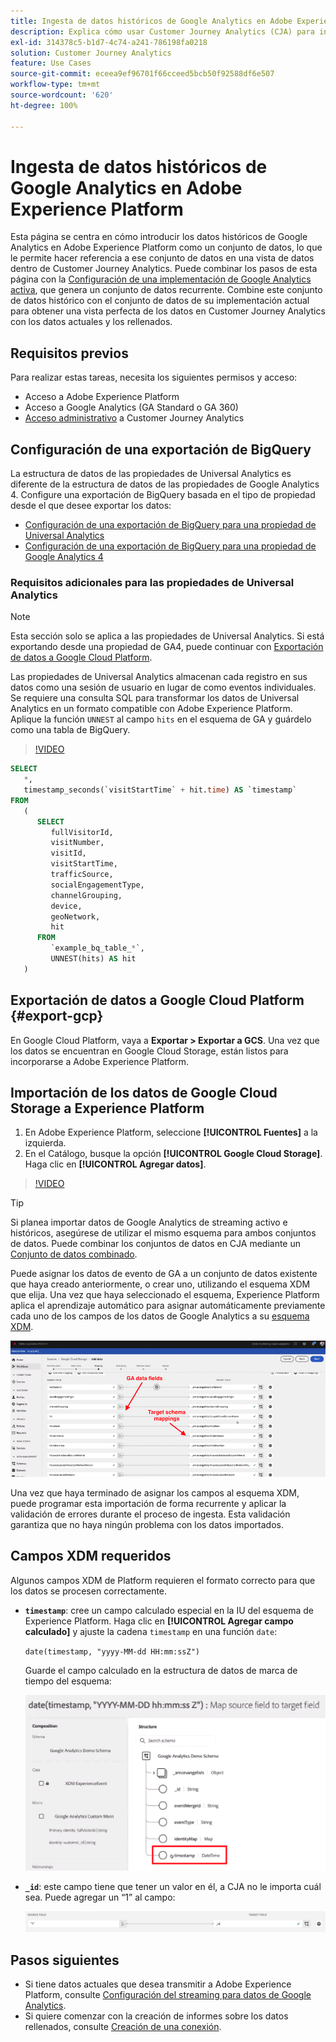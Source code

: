 ```yaml
---
title: Ingesta de datos históricos de Google Analytics en Adobe Experience Platform
description: Explica cómo usar Customer Journey Analytics (CJA) para ingerir los datos de Google Analytics en Adobe Experience Platform.
exl-id: 314378c5-b1d7-4c74-a241-786198fa0218
solution: Customer Journey Analytics
feature: Use Cases
source-git-commit: eceea9ef96701f66cceed5bcb50f92588df6e507
workflow-type: tm+mt
source-wordcount: '620'
ht-degree: 100%

---
```



# Ingesta de datos históricos de Google Analytics en Adobe Experience Platform

Esta página se centra en cómo introducir los datos históricos de Google Analytics en Adobe Experience Platform como un conjunto de datos, lo que le permite hacer referencia a ese conjunto de datos en una vista de datos dentro de Customer Journey Analytics. Puede combinar los pasos de esta página con la [Configuración de una implementación de Google Analytics activa](streaming.md), que genera un conjunto de datos recurrente. Combine este conjunto de datos histórico con el conjunto de datos de su implementación actual para obtener una vista perfecta de los datos en Customer Journey Analytics con los datos actuales y los rellenados.

## Requisitos previos

Para realizar estas tareas, necesita los siguientes permisos y acceso:

* Acceso a Adobe Experience Platform
* Acceso a Google Analytics (GA Standard o GA 360)
* [Acceso administrativo](/help/admin/cja-access-control.md) a Customer Journey Analytics

## Configuración de una exportación de BigQuery

La estructura de datos de las propiedades de Universal Analytics es diferente de la estructura de datos de las propiedades de Google Analytics 4. Configure una exportación de BigQuery basada en el tipo de propiedad desde el que desee exportar los datos:

* [Configuración de una exportación de BigQuery para una propiedad de Universal Analytics](https://support.google.com/analytics/answer/3416092)
* [Configuración de una exportación de BigQuery para una propiedad de Google Analytics 4](https://support.google.com/analytics/answer/9823238)

### Requisitos adicionales para las propiedades de Universal Analytics

>[!NOTE]
>
>Esta sección solo se aplica a las propiedades de Universal Analytics. Si está exportando desde una propiedad de GA4, puede continuar con [Exportación de datos a Google Cloud Platform](#export-gcp).

Las propiedades de Universal Analytics almacenan cada registro en sus datos como una sesión de usuario en lugar de como eventos individuales. Se requiere una consulta SQL para transformar los datos de Universal Analytics en un formato compatible con Adobe Experience Platform. Aplique la función `UNNEST` al campo `hits` en el esquema de GA y guárdelo como una tabla de BigQuery.

>[!VIDEO](https://video.tv.adobe.com/v/332634)

```sql
SELECT
   *,
   timestamp_seconds(`visitStartTime` + hit.time) AS `timestamp` 
FROM
   (
      SELECT
         fullVisitorId,
         visitNumber,
         visitId,
         visitStartTime,
         trafficSource,
         socialEngagementType,
         channelGrouping,
         device,
         geoNetwork,
         hit 
      FROM
         `example_bq_table_*`,
         UNNEST(hits) AS hit 
   )
```

## Exportación de datos a Google Cloud Platform {#export-gcp}

En Google Cloud Platform, vaya a **Exportar > Exportar a GCS**. Una vez que los datos se encuentran en Google Cloud Storage, están listos para incorporarse a Adobe Experience Platform.

## Importación de los datos de Google Cloud Storage a Experience Platform

1. En Adobe Experience Platform, seleccione **[!UICONTROL Fuentes]** a la izquierda.
1. En el Catálogo, busque la opción **[!UICONTROL Google Cloud Storage]**. Haga clic en **[!UICONTROL Agregar datos]**.

>[!VIDEO](https://video.tv.adobe.com/v/332676)

>[!TIP]
>
>Si planea importar datos de Google Analytics de streaming activo e históricos, asegúrese de utilizar el mismo esquema para ambos conjuntos de datos. Puede combinar los conjuntos de datos en CJA mediante un [Conjunto de datos combinado](/help/connections/combined-dataset.md).

Puede asignar los datos de evento de GA a un conjunto de datos existente que haya creado anteriormente, o crear uno, utilizando el esquema XDM que elija. Una vez que haya seleccionado el esquema, Experience Platform aplica el aprendizaje automático para asignar automáticamente previamente cada uno de los campos de los datos de Google Analytics a su [esquema XDM](https://experienceleague.adobe.com/docs/experience-platform/xdm/home.html?lang=es#ui).

![Mapa del esquema](../assets/schema-map.png)

Una vez que haya terminado de asignar los campos al esquema XDM, puede programar esta importación de forma recurrente y aplicar la validación de errores durante el proceso de ingesta. Esta validación garantiza que no haya ningún problema con los datos importados.

## Campos XDM requeridos

Algunos campos XDM de Platform requieren el formato correcto para que los datos se procesen correctamente.

* **`timestamp`**: cree un campo calculado especial en la IU del esquema de Experience Platform. Haga clic en **[!UICONTROL Agregar campo calculado]** y ajuste la cadena `timestamp` en una función `date`:

   `date(timestamp, "yyyy-MM-dd HH:mm:ssZ")`

   Guarde el campo calculado en la estructura de datos de marca de tiempo del esquema:

   ![Marca de tiempo](../assets/timestamp.png)

* **`_id`**: este campo tiene que tener un valor en él, a CJA no le importa cuál sea. Puede agregar un “1” al campo:

   ![ID](../assets/_id.png)

## Pasos siguientes

* Si tiene datos actuales que desea transmitir a Adobe Experience Platform, consulte [Configuración del streaming para datos de Google Analytics](streaming.md).
* Si quiere comenzar con la creación de informes sobre los datos rellenados, consulte [Creación de una conexión](/help/connections/create-connection.md).

